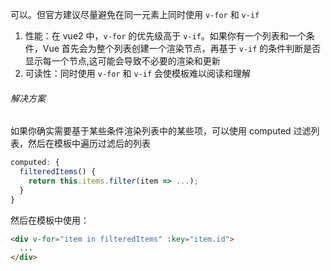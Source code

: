 可以。但官方建议尽量避免在同一元素上同时使用 `v-for` 和 `v-if`

1. 性能：在 vue2 中，`v-for` 的优先级高于 `v-if`。如果你有一个列表和一个条件，Vue 首先会为整个列表创建一个渲染节点，再基于 `v-if` 的条件判断是否显示每一个节点,这可能会导致不必要的渲染和更新
2. 可读性：同时使用 `v-for` 和 `v-if` 会使模板难以阅读和理解

###### 解决方案

如果你确实需要基于某些条件渲染列表中的某些项，可以使用 computed 过滤列表，然后在模板中遍历过滤后的列表

```JavaScript
computed: {
  filteredItems() {
    return this.items.filter(item => ...);
  }
}
```

然后在模板中使用：

```HTML
<div v-for="item in filteredItems" :key="item.id">
  ...
</div>
```
